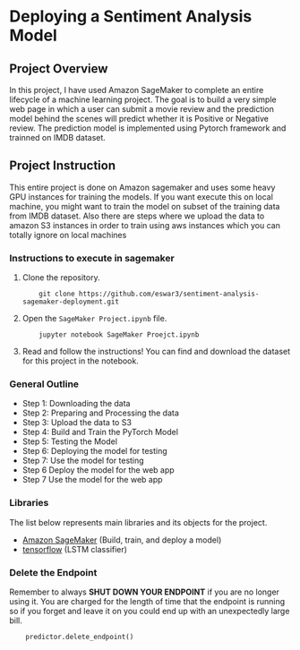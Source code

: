 # Deploying a Sentiment Analysis Model

## Project Overview

In this project, I have used Amazon SageMaker to complete an entire lifecycle of a machine learning project. The goal is to build a very simple web page in which a user can submit a movie review and the prediction model behind the scenes will predict whether it is Positive or Negative review. The prediction model is implemented using Pytorch framework and trainned on IMDB dataset.


## Project Instruction

This entire project is done on Amazon sagemaker and uses some heavy GPU instances for training the models. If you want execute this on local machine, you might want to train the model on subset of the training data from IMDB dataset. Also there are steps where we upload the data to amazon S3 instances in order to train using aws instances which you can totally ignore on local machines

### Instructions to execute in sagemaker

1. Clone the repository.
	```
		git clone https://github.com/eswar3/sentiment-analysis-sagemaker-deployment.git
	```
2. Open the `SageMaker Project.ipynb` file.
	```
		jupyter notebook SageMaker Proejct.ipynb
	```
3. Read and follow the instructions! You can find and download the dataset for this project in the notebook.


### General Outline

- Step 1: Downloading the data
- Step 2: Preparing and Processing the data
- Step 3: Upload the data to S3
- Step 4: Build and Train the PyTorch Model
- Step 5: Testing the Model
- Step 6: Deploying the model for testing
- Step 7: Use the model for testing
- Step 6  Deploy the model for the web app
- Step 7  Use the model for the web app

### Libraries

The list below represents main libraries and its objects
for the project.
- [Amazon SageMaker](https://ap-northeast-2.console.aws.amazon.com/sagemaker/home?region=ap-northeast-2#/landing) (Build, train, and deploy a model)
- [tensorflow](https://www.tensorflow.org/) (LSTM classifier)

### Delete the Endpoint
Remember to always __SHUT DOWN YOUR ENDPOINT__ if you are no longer using it. You are charged for the length of time that the endpoint is running so if you forget and leave it on you could end up with an unexpectedly large bill.
```
	predictor.delete_endpoint()
```
